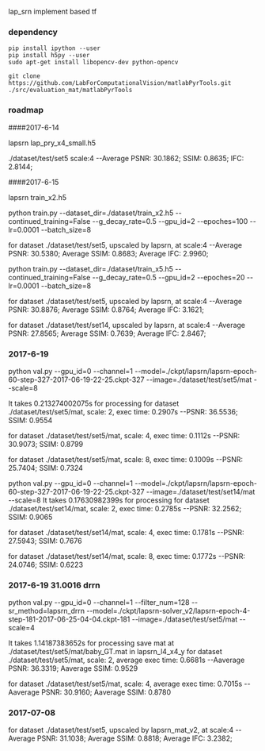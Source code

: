 lap_srn implement based tf

### dependency

```
pip install ipython --user
pip install h5py --user
sudo apt-get install libopencv-dev python-opencv
```


`git clone https://github.com/LabForComputationalVision/matlabPyrTools.git ./src/evaluation_mat/matlabPyrTools`


### roadmap

####2017-6-14

lapsrn lap_pry_x4_small.h5

./dataset/test/set5 scale:4
--Average PSNR: 30.1862; SSIM: 0.8635; IFC: 2.8144;

####2017-6-15

lapsrn train_x2.h5

python train.py --dataset_dir=./dataset/train_x2.h5 --continued_training=False --g_decay_rate=0.5 --gpu_id=2 --epoches=100 --lr=0.0001 --batch_size=8

for dataset ./dataset/test/set5, upscaled by lapsrn, at scale:4
--Average PSNR: 30.5380;        Average SSIM: 0.8683;   Average IFC: 2.9960;

python train.py --dataset_dir=./dataset/train_x5.h5 --continued_training=False --g_decay_rate=0.5 --gpu_id=2 --epoches=20 --lr=0.0001 --batch_size=8

for dataset ./dataset/test/set5, upscaled by lapsrn, at scale:4
--Average PSNR: 30.8876;        Average SSIM: 0.8764;   Average IFC: 3.1621;

for dataset ./dataset/test/set14, upscaled by lapsrn, at scale:4
--Average PSNR: 27.8565;        Average SSIM: 0.7639;   Average IFC: 2.8467;

### 2017-6-19

python val.py --gpu_id=0 --channel=1 --model=./ckpt/lapsrn/lapsrn-epoch-60-step-327-2017-06-19-22-25.ckpt-327 --image=./dataset/test/set5/mat --scale=8

It takes 0.213274002075s for processing
for dataset ./dataset/test/set5/mat, scale: 2, exec time: 0.2907s
--PSNR: 36.5536;        SSIM: 0.9554

for dataset ./dataset/test/set5/mat, scale: 4, exec time: 0.1112s
--PSNR: 30.9073;        SSIM: 0.8799

for dataset ./dataset/test/set5/mat, scale: 8, exec time: 0.1009s
--PSNR: 25.7404;        SSIM: 0.7324

python val.py --gpu_id=0 --channel=1 --model=./ckpt/lapsrn/lapsrn-epoch-60-step-327-2017-06-19-22-25.ckpt-327 --image=./dataset/test/set14/mat --scale=8
It takes 0.17630982399s for processing
for dataset ./dataset/test/set14/mat, scale: 2, exec time: 0.2785s
--PSNR: 32.2562;        SSIM: 0.9065

for dataset ./dataset/test/set14/mat, scale: 4, exec time: 0.1781s
--PSNR: 27.5943;        SSIM: 0.7676

for dataset ./dataset/test/set14/mat, scale: 8, exec time: 0.1772s
--PSNR: 24.0746;        SSIM: 0.6223

### 2017-6-19 31.0016 drrn

python val.py --gpu_id=0 --channel=1 --filter_num=128 --sr_method=lapsrn_drrn --model=./ckpt/lapsrn-solver_v2/lapsrn-epoch-4-step-181-2017-06-25-04-04.ckpt-181 --image=./dataset/test/set5/mat --scale=4

It takes 1.14187383652s for processing
save mat at ./dataset/test/set5/mat/baby_GT.mat in lapsrn_l4_x4_y
for dataset ./dataset/test/set5/mat, scale: 2, average exec time: 0.6681s
--Aaverage PSNR: 36.3319;       Aaverage SSIM: 0.9529

for dataset ./dataset/test/set5/mat, scale: 4, average exec time: 0.7015s
--Aaverage PSNR: 30.9160;       Aaverage SSIM: 0.8780


### 2017-07-08

for dataset ./dataset/test/set5, upscaled by lapsrn_mat_v2, at scale:4
--Average PSNR: 31.1038;        Average SSIM: 0.8818;   Average IFC: 3.2382;
